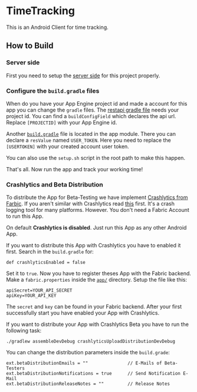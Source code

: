 # TimeTracking
This is an Android Client for time tracking.

## How to Build
### Server side
First you need to setup the [server side](https://github.com/StefMa/TimeTrackingServer) for this project properly.

### Configure the `build.gradle` files
When do you have your App Engine project id and made a account for this app you can change the `gradle` files.
The [restapi gradle file](restapi/build.gradle) needs your project id.
You can find a `buildConfigField` which declares the api url. Replace `[PROJECTID]` with your App Engine id.

Another [`build.gradle`](app/build.gradle) file is located in the app module.
There you can declare a `resValue` named `USER_TOKEN`. Here you need to replace the `[USERTOKEN]` with your created account user token.

You can also use the `setup.sh` script in the root path to make this happen.

That's all. Now run the app and track your working time!

### Crashlytics and Beta Distribution
To distribute the App for Beta-Testing we have implement [Crashlytics from Farbic](https://docs.fabric.io/android/fabric/overview.html).
If you aren't similar with Crashlytics read [this](https://fabric.io/kits/android/crashlytics) first. It's a crash logging tool for many platforms. However. You don't need a Fabric Account to run this App.

On default **Crashlytics is disabled**. Just run this App as any other Android App.

If you want to distribute this App with Crashlytics you have to enabled it first.
Search in the `build.gradle` for:
```
def crashlyticsEnabled = false
```
Set it to `true`.
Now you have to register theses App with the Fabric backend. Make a `fabric.properties` inside the [`app/`](app/) directory.
Setup the file like this:
```
apiSecret=YOUR_API_SECRET
apiKey=YOUR_API_KEY
```
The `secret` and `key` can be found in your Fabric backend.
After your first successfully start you have enabled your App with Crashlytics.

If you want to distribute your App with Crashlytics Beta you have to run the following task:
```
./gradlew assembleDevDebug crashlyticsUploadDistributionDevDebug
```
You can change the distribution parameters inside the `build.grade`:
```
ext.betaDistributionEmails = ""               // E-Mails of Beta-Testers
ext.betaDistributionNotifications = true      // Send Notification E-Mail
ext.betaDistributionReleaseNotes = ""         // Release Notes
```
